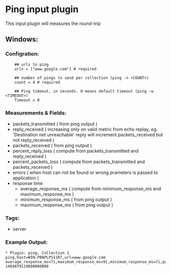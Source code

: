 # Ping input plugin

This input plugin will measures the round-trip

## Windows:
### Configration:
```
	## urls to ping
	urls = ["www.google.com"] # required
	
	## number of pings to send per collection (ping -n <COUNT>)
	count = 4 # required
	
	## Ping timeout, in seconds. 0 means default timeout (ping -w <TIMEOUT>)
	Timeout = 0
```
### Measurements & Fields:
- packets_transmitted ( from ping output )
- reply_received ( increasing only on valid metric from echo replay, eg. 'Destination net unreachable' reply will increment packets_received but not reply_received )
- packets_received ( from ping output )
- percent_reply_loss ( compute from packets_transmitted and reply_received )
- percent_packets_loss ( compute from packets_transmitted and packets_received )
- errors ( when host can not be found or wrong prameters is passed to application )
- response time
    - average_response_ms ( compute from minimum_response_ms and maximum_response_ms )
    - minimum_response_ms ( from ping output )
    - maximum_response_ms ( from ping output )
	
### Tags:
- server

### Example Output:
```
* Plugin: ping, Collection 1
ping,host=WIN-PBAPLP511R7,url=www.google.com average_response_ms=7i,maximum_response_ms=9i,minimum_response_ms=7i,packets_received=4i,packets_transmitted=4i,percent_packet_loss=0,percent_reply_loss=0,reply_received=4i 1469879119000000000
```